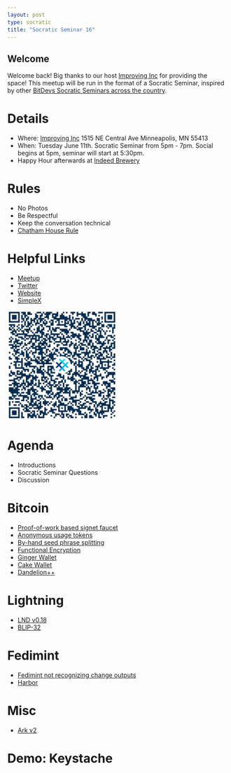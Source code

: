 ```yaml
---
layout: post
type: socratic
title: "Socratic Seminar 16"
---
```


## Welcome

Welcome back! Big thanks to our host [Improving Inc](https://improving.com/) for providing the space!
This meetup will be run in the format of a Socratic Seminar, inspired by other [BitDevs Socratic Seminars across the country](https://bitdevs.org/cities).

# Details
 - Where: [Improving Inc](https://www.google.com/maps/place/1515+NE+Central+Ave,+Minneapolis,+MN+55413/@45.0037797,-93.2469316,17z/data=!4m6!3m5!1s0x52b32d965c06ad57:0x277e62e6c3015129!8m2!3d45.0039428!4d-93.2456978!16s%2Fg%2F11bw3z3dw6) 1515 NE Central Ave Minneapolis, MN 55413
 - When: Tuesday June 11th. Socratic Seminar from 5pm - 7pm. Social begins at 5pm, seminar will start at 5:30pm. 
 - Happy Hour afterwards at [Indeed Brewery](https://www.indeedbrewing.com/)

# Rules
 - No Photos
 - Be Respectful
 - Keep the conversation technical
 - [Chatham House Rule](https://www.facilitator.school/blog/chatham-house-rule)

# Helpful Links
 - [Meetup](https://www.meetup.com/minneapolis-bitcoin-developers/events/299952492/)
 - [Twitter](https://twitter.com/BitcoinersMPLS)
 - [Website](https://bitdevsmpls.org)
 - [SimpleX](https://simplex.chat/contact#/?v=1-2&smp=smp%3A%2F%2FenEkec4hlR3UtKx2NMpOUK_K4ZuDxjWBO1d9Y4YXVaA%3D%40smp14.simplex.im%2F2yDM8Eh4B5js6FLUOsANpVYwUt79Q_TO%23%2F%3Fv%3D1-2%26dh%3DMCowBQYDK2VuAyEAqaz4Ij9Xxn3ziHXN9DhPBdbTgYc-XjGpKcr-oDBL-hc%253D%26srv%3Daspkyu2sopsnizbyfabtsicikr2s4r3ti35jogbcekhm3fsoeyjvgrid.onion&data=%7B%22type%22%3A%22group%22%2C%22groupLinkId%22%3A%22I3WA2zuDa5OOHwDT6m0G8Q%3D%3D%22%7D)


<img src="../simplex.jpeg" width="250" height="250" />

# Agenda
 - Introductions
 - Socratic Seminar Questions
 - Discussion

# Bitcoin
 - [Proof-of-work based signet faucet](https://delvingbitcoin.org/t/proof-of-work-based-signet-faucet/937)
 - [Anonymous usage tokens](https://bitcoinops.org/en/newsletters/2024/05/17/#anonymous-usage-tokens)
 - [By-hand seed phrase splitting](https://penlock.io/)
 - [Functional Encryption](https://delvingbitcoin.org/t/fed-up-covenants/929)
 - [Ginger Wallet](https://medium.com/@molnardavid84/ginger-wallet-first-contact-1abc8d292abd)
 - [Cake Wallet](https://medium.com/breez-technology/adding-lightning-to-crypto-is-a-piece-of-cake-with-the-breez-sdk-2476db0ed9dc)
 - [Dandelion++](https://www.therage.co/dandelion/)

# Lightning
 - [LND v0.18](https://bitcoinops.org/en/newsletters/2024/05/31/#lnd-v0-18-0-beta)
 - [BLIP-32](https://bitcoinops.org/en/newsletters/2024/06/07/#blips-32)

# Fedimint
 - [Fedimint not recognizing change outputs](https://github.com/fedimint/fedimint/issues/5298)
 - [Harbor](https://blog.mutinywallet.com/harbor/)

# Misc
  - [Ark v2](https://brqgoo.medium.com/introducing-ark-v2-2e7ab378e87b)

# Demo: Keystache
